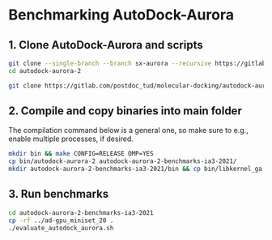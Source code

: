 # Benchmarking AutoDock-Aurora

## 1. Clone AutoDock-Aurora and scripts

```bash
git clone --single-branch --branch sx-aurora --recursive https://gitlab.com/postdoc_tud/molecular-docking/autodock-aurora/autodock-aurora-2.git
cd autodock-aurora-2

git clone https://gitlab.com/postdoc_tud/molecular-docking/autodock-aurora/autodock-aurora-2-benchmarks-ia3-2021.git
```

## 2. Compile and copy binaries into main folder

The compilation command below is a general one, so make sure to e.g., enable multiple processes, if desired.

```bash
mkdir bin && make CONFIG=RELEASE OMP=YES
cp bin/autodock-aurora-2 autodock-aurora-2-benchmarks-ia3-2021/
mkdir autodock-aurora-2-benchmarks-ia3-2021/bin && cp bin/libkernel_ga.so autodock-aurora-2-benchmarks-ia3-2021/bin
```

## 3. Run benchmarks

```bash
cd autodock-aurora-2-benchmarks-ia3-2021
cp -rf ../ad-gpu_miniset_20 .
./evaluate_autodock_aurora.sh
```
